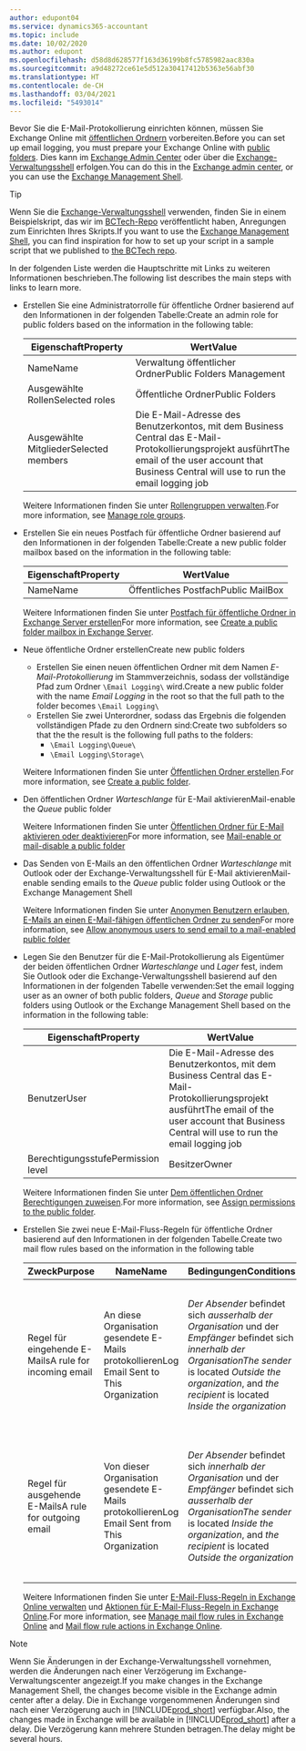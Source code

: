 ```yaml
---
author: edupont04
ms.service: dynamics365-accountant
ms.topic: include
ms.date: 10/02/2020
ms.author: edupont
ms.openlocfilehash: d58d8d628577f163d36199b8fc5785982aac830a
ms.sourcegitcommit: a9d48272ce61e5d512a30417412b5363e56abf30
ms.translationtype: HT
ms.contentlocale: de-CH
ms.lasthandoff: 03/04/2021
ms.locfileid: "5493014"
---
```

<span data-ttu-id="0abe2-101">Bevor Sie die E-Mail-Protokollierung einrichten können, müssen Sie Exchange Online mit [öffentlichen Ordnern](/exchange/collaboration/public-folders/public-folders?view=exchserver-2019&preserve-view=true ) vorbereiten.</span><span class="sxs-lookup"><span data-stu-id="0abe2-101">Before you can set up email logging, you must prepare your Exchange Online with [public folders](/exchange/collaboration/public-folders/public-folders?view=exchserver-2019&preserve-view=true ).</span></span> <span data-ttu-id="0abe2-102">Dies kann im [Exchange Admin Center](/Exchange/architecture/client-access/exchange-admin-center?view=exchserver-2019&preserve-view=true ) oder über die [Exchange-Verwaltungsshell](/powershell/exchange/exchange-management-shell?view=exchange-ps&preserve-view=true ) erfolgen.</span><span class="sxs-lookup"><span data-stu-id="0abe2-102">You can do this in the [Exchange admin center](/Exchange/architecture/client-access/exchange-admin-center?view=exchserver-2019&preserve-view=true ), or you can use the [Exchange Management Shell](/powershell/exchange/exchange-management-shell?view=exchange-ps&preserve-view=true ).</span></span>  

> [!TIP]
> <span data-ttu-id="0abe2-103">Wenn Sie die [Exchange-Verwaltungsshell](/powershell/exchange/exchange-management-shell?view=exchange-ps&preserve-view=true ) verwenden, finden Sie in einem Beispielskript, das wir im [BCTech-Repo](https://github.com/microsoft/BCTech/tree/master/samples/EmailLogging) veröffentlicht haben, Anregungen zum Einrichten Ihres Skripts.</span><span class="sxs-lookup"><span data-stu-id="0abe2-103">If you want to use the [Exchange Management Shell](/powershell/exchange/exchange-management-shell?view=exchange-ps&preserve-view=true ), you can find inspiration for how to set up your script in a sample script that we published to [the BCTech repo](https://github.com/microsoft/BCTech/tree/master/samples/EmailLogging).</span></span>

<span data-ttu-id="0abe2-104">In der folgenden Liste werden die Hauptschritte mit Links zu weiteren Informationen beschrieben.</span><span class="sxs-lookup"><span data-stu-id="0abe2-104">The following list describes the main steps with links to learn more.</span></span>  

- <span data-ttu-id="0abe2-105">Erstellen Sie eine Administratorrolle für öffentliche Ordner basierend auf den Informationen in der folgenden Tabelle:</span><span class="sxs-lookup"><span data-stu-id="0abe2-105">Create an admin role for public folders based on the information in the following table:</span></span>

  |<span data-ttu-id="0abe2-106">Eigenschaft</span><span class="sxs-lookup"><span data-stu-id="0abe2-106">Property</span></span>        |<span data-ttu-id="0abe2-107">Wert</span><span class="sxs-lookup"><span data-stu-id="0abe2-107">Value</span></span>                     |
  |----------------|--------------------------|
  |<span data-ttu-id="0abe2-108">Name</span><span class="sxs-lookup"><span data-stu-id="0abe2-108">Name</span></span>            |<span data-ttu-id="0abe2-109">Verwaltung öffentlicher Ordner</span><span class="sxs-lookup"><span data-stu-id="0abe2-109">Public Folders Management</span></span> |
  |<span data-ttu-id="0abe2-110">Ausgewählte Rollen</span><span class="sxs-lookup"><span data-stu-id="0abe2-110">Selected roles</span></span>  |<span data-ttu-id="0abe2-111">Öffentliche Ordner</span><span class="sxs-lookup"><span data-stu-id="0abe2-111">Public Folders</span></span>            |
  |<span data-ttu-id="0abe2-112">Ausgewählte Mitglieder</span><span class="sxs-lookup"><span data-stu-id="0abe2-112">Selected members</span></span>|<span data-ttu-id="0abe2-113">Die E-Mail-Adresse des Benutzerkontos, mit dem Business Central das E-Mail-Protokollierungsprojekt ausführt</span><span class="sxs-lookup"><span data-stu-id="0abe2-113">The email of the user account that Business Central will use to run the email logging job</span></span>|

  <span data-ttu-id="0abe2-114">Weitere Informationen finden Sie unter [Rollengruppen verwalten](/exchange/permissions/role-groups?view=exchserver-2019&preserve-view=true).</span><span class="sxs-lookup"><span data-stu-id="0abe2-114">For more information, see [Manage role groups](/exchange/permissions/role-groups?view=exchserver-2019&preserve-view=true).</span></span>

- <span data-ttu-id="0abe2-115">Erstellen Sie ein neues Postfach für öffentliche Ordner basierend auf den Informationen in der folgenden Tabelle:</span><span class="sxs-lookup"><span data-stu-id="0abe2-115">Create a new public folder mailbox based on the information in the following table:</span></span>

  |<span data-ttu-id="0abe2-116">Eigenschaft</span><span class="sxs-lookup"><span data-stu-id="0abe2-116">Property</span></span>        |<span data-ttu-id="0abe2-117">Wert</span><span class="sxs-lookup"><span data-stu-id="0abe2-117">Value</span></span>                     |
  |----------------|--------------------------|
  |<span data-ttu-id="0abe2-118">Name</span><span class="sxs-lookup"><span data-stu-id="0abe2-118">Name</span></span>            |<span data-ttu-id="0abe2-119">Öffentliches Postfach</span><span class="sxs-lookup"><span data-stu-id="0abe2-119">Public MailBox</span></span>            |

  <span data-ttu-id="0abe2-120">Weitere Informationen finden Sie unter [Postfach für öffentliche Ordner in Exchange Server erstellen](/exchange/collaboration/public-folders/create-public-folder-mailboxes)</span><span class="sxs-lookup"><span data-stu-id="0abe2-120">For more information, see [Create a public folder mailbox in Exchange Server](/exchange/collaboration/public-folders/create-public-folder-mailboxes).</span></span>  

- <span data-ttu-id="0abe2-121">Neue öffentliche Ordner erstellen</span><span class="sxs-lookup"><span data-stu-id="0abe2-121">Create new public folders</span></span>

  - <span data-ttu-id="0abe2-122">Erstellen Sie einen neuen öffentlichen Ordner mit dem Namen *E-Mail-Protokollierung* im Stammverzeichnis, sodass der vollständige Pfad zum Ordner ```\Email Logging\``` wird.</span><span class="sxs-lookup"><span data-stu-id="0abe2-122">Create a new public folder with the name *Email Logging* in the root so that the full path to the folder becomes ```\Email Logging\```</span></span>
  - <span data-ttu-id="0abe2-123">Erstellen Sie zwei Unterordner, sodass das Ergebnis die folgenden vollständigen Pfade zu den Ordnern sind:</span><span class="sxs-lookup"><span data-stu-id="0abe2-123">Create two subfolders so that the the result is the following full paths to the folders:</span></span>
    - ```\Email Logging\Queue\```
    - ```\Email Logging\Storage\```

  <span data-ttu-id="0abe2-124">Weitere Informationen finden Sie unter [Öffentlichen Ordner erstellen](/exchange/collaboration/public-folders/create-public-folders?view=exchserver-2019&preserve-view=true).</span><span class="sxs-lookup"><span data-stu-id="0abe2-124">For more information, see [Create a public folder](/exchange/collaboration/public-folders/create-public-folders?view=exchserver-2019&preserve-view=true).</span></span>

- <span data-ttu-id="0abe2-125">Den öffentlichen Ordner *Warteschlange* für E-Mail aktivieren</span><span class="sxs-lookup"><span data-stu-id="0abe2-125">Mail-enable the *Queue* public folder</span></span>

  <span data-ttu-id="0abe2-126">Weitere Informationen finden Sie unter [Öffentlichen Ordner für E-Mail aktivieren oder deaktivieren](/exchange/collaboration/public-folders/mail-enable-or-disable?view=exchserver-2019&preserve-view=true)</span><span class="sxs-lookup"><span data-stu-id="0abe2-126">For more information, see [Mail-enable or mail-disable a public folder](/exchange/collaboration/public-folders/mail-enable-or-disable?view=exchserver-2019&preserve-view=true)</span></span>

- <span data-ttu-id="0abe2-127">Das Senden von E-Mails an den öffentlichen Ordner *Warteschlange* mit Outlook oder der Exchange-Verwaltungsshell für E-Mail aktivieren</span><span class="sxs-lookup"><span data-stu-id="0abe2-127">Mail-enable sending emails to the *Queue* public folder using Outlook or the Exchange Management Shell</span></span>

  <span data-ttu-id="0abe2-128">Weitere Informationen finden Sie unter [Anonymen Benutzern erlauben, E-Mails an einen E-Mail-fähigen öffentlichen Ordner zu senden](/exchange/collaboration/public-folders/mail-enable-or-disable#allow-anonymous-users-to-send-email-to-a-mail-enabled-public-folder?view=exchserver-2019&preserve-view=true)</span><span class="sxs-lookup"><span data-stu-id="0abe2-128">For more information, see [Allow anonymous users to send email to a mail-enabled public folder](/exchange/collaboration/public-folders/mail-enable-or-disable#allow-anonymous-users-to-send-email-to-a-mail-enabled-public-folder?view=exchserver-2019&preserve-view=true)</span></span>

- <span data-ttu-id="0abe2-129">Legen Sie den Benutzer für die E-Mail-Protokollierung als Eigentümer der beiden öffentlichen Ordner *Warteschlange* und *Lager* fest, indem Sie Outlook oder die Exchange-Verwaltungsshell basierend auf den Informationen in der folgenden Tabelle verwenden:</span><span class="sxs-lookup"><span data-stu-id="0abe2-129">Set the email logging user as an owner of both public folders, *Queue* and *Storage* public folders  using Outlook or the Exchange Management Shell based on the information in the following table:</span></span>

  |<span data-ttu-id="0abe2-130">Eigenschaft</span><span class="sxs-lookup"><span data-stu-id="0abe2-130">Property</span></span>        |<span data-ttu-id="0abe2-131">Wert</span><span class="sxs-lookup"><span data-stu-id="0abe2-131">Value</span></span>                     |
  |----------------|--------------------------|
  |<span data-ttu-id="0abe2-132">Benutzer</span><span class="sxs-lookup"><span data-stu-id="0abe2-132">User</span></span>            |<span data-ttu-id="0abe2-133">Die E-Mail-Adresse des Benutzerkontos, mit dem Business Central das E-Mail-Protokollierungsprojekt ausführt</span><span class="sxs-lookup"><span data-stu-id="0abe2-133">The email of the user account that Business Central will use to run the email logging job</span></span>|
  |<span data-ttu-id="0abe2-134">Berechtigungsstufe</span><span class="sxs-lookup"><span data-stu-id="0abe2-134">Permission level</span></span>|<span data-ttu-id="0abe2-135">Besitzer</span><span class="sxs-lookup"><span data-stu-id="0abe2-135">Owner</span></span>                     |

  <span data-ttu-id="0abe2-136">Weitere Informationen finden Sie unter [Dem öffentlichen Ordner Berechtigungen zuweisen](/exchange/collaboration-exo/public-folders/set-up-public-folders#step-3-assign-permissions-to-the-public-folder).</span><span class="sxs-lookup"><span data-stu-id="0abe2-136">For more information, see [Assign permissions to the public folder](/exchange/collaboration-exo/public-folders/set-up-public-folders#step-3-assign-permissions-to-the-public-folder).</span></span>

- <span data-ttu-id="0abe2-137">Erstellen Sie zwei neue E-Mail-Fluss-Regeln für öffentliche Ordner basierend auf den Informationen in der folgenden Tabelle.</span><span class="sxs-lookup"><span data-stu-id="0abe2-137">Create two mail flow rules based on the information in the following table</span></span>

  |<span data-ttu-id="0abe2-138">Zweck</span><span class="sxs-lookup"><span data-stu-id="0abe2-138">Purpose</span></span>  |<span data-ttu-id="0abe2-139">Name</span><span class="sxs-lookup"><span data-stu-id="0abe2-139">Name</span></span> |<span data-ttu-id="0abe2-140">Bedingungen</span><span class="sxs-lookup"><span data-stu-id="0abe2-140">Conditions</span></span>                        |<span data-ttu-id="0abe2-141">Aktion</span><span class="sxs-lookup"><span data-stu-id="0abe2-141">Action</span></span>                                       |
  |---------|-----|----------------------------------|---------------------------------------------|
  |<span data-ttu-id="0abe2-142">Regel für eingehende E-Mails</span><span class="sxs-lookup"><span data-stu-id="0abe2-142">A rule for incoming email</span></span> |<span data-ttu-id="0abe2-143">An diese Organisation gesendete E-Mails protokollieren</span><span class="sxs-lookup"><span data-stu-id="0abe2-143">Log Email Sent to This Organization</span></span>|<span data-ttu-id="0abe2-144">*Der Absender* befindet sich *ausserhalb der Organisation* und der *Empfänger* befindet sich *innerhalb der Organisation*</span><span class="sxs-lookup"><span data-stu-id="0abe2-144">*The sender* is located *Outside the organization*, and *the recipient* is located *Inside the organization*</span></span>|<span data-ttu-id="0abe2-145">Das für den öffentlichen Ordner *Warteschlange* festgelegte E-Mail-Konto mit Bcc senden</span><span class="sxs-lookup"><span data-stu-id="0abe2-145">BCC the email account that is specified for the *Queue* public folder</span></span>|
  |<span data-ttu-id="0abe2-146">Regel für ausgehende E-Mails</span><span class="sxs-lookup"><span data-stu-id="0abe2-146">A rule for outgoing email</span></span> | <span data-ttu-id="0abe2-147">Von dieser Organisation gesendete E-Mails protokollieren</span><span class="sxs-lookup"><span data-stu-id="0abe2-147">Log Email Sent from This Organization</span></span> |<span data-ttu-id="0abe2-148">*Der Absender* befindet sich *innerhalb der Organisation* und der *Empfänger* befindet sich *ausserhalb der Organisation*</span><span class="sxs-lookup"><span data-stu-id="0abe2-148">*The sender* is located *Inside the organization*, and *the recipient* is located *Outside the organization*</span></span>|<span data-ttu-id="0abe2-149">Das für den öffentlichen Ordner *Warteschlange* festgelegte E-Mail-Konto mit Bcc senden</span><span class="sxs-lookup"><span data-stu-id="0abe2-149">BCC the email account that is specified for the *Queue* public folder</span></span>|
  
  <span data-ttu-id="0abe2-150">Weitere Informationen finden Sie unter [E-Mail-Fluss-Regeln in Exchange Online verwalten](/exchange/security-and-compliance/mail-flow-rules/manage-mail-flow-rules) und [Aktionen für E-Mail-Fluss-Regeln in Exchange Online](/exchange/security-and-compliance/mail-flow-rules/mail-flow-rule-actions).</span><span class="sxs-lookup"><span data-stu-id="0abe2-150">For more information, see [Manage mail flow rules in Exchange Online](/exchange/security-and-compliance/mail-flow-rules/manage-mail-flow-rules) and [Mail flow rule actions in Exchange Online](/exchange/security-and-compliance/mail-flow-rules/mail-flow-rule-actions).</span></span>

> [!NOTE]
> <span data-ttu-id="0abe2-151">Wenn Sie Änderungen in der Exchange-Verwaltungsshell vornehmen, werden die Änderungen nach einer Verzögerung im Exchange-Verwaltungscenter angezeigt.</span><span class="sxs-lookup"><span data-stu-id="0abe2-151">If you make changes in the Exchange Management Shell, the changes become visible in the Exchange admin center after a delay.</span></span> <span data-ttu-id="0abe2-152">Die in Exchange vorgenommenen Änderungen sind nach einer Verzögerung auch in [!INCLUDE[prod_short](prod_short.md)] verfügbar.</span><span class="sxs-lookup"><span data-stu-id="0abe2-152">Also, the changes made in Exchange will be available in [!INCLUDE[prod_short](prod_short.md)] after a delay.</span></span> <span data-ttu-id="0abe2-153">Die Verzögerung kann mehrere Stunden betragen.</span><span class="sxs-lookup"><span data-stu-id="0abe2-153">The delay might be several hours.</span></span>
